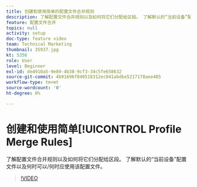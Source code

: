 ```yaml
---
title: 创建和使用简单的配置文件合并规则
description: 了解配置文件合并规则以及如何将它们分配给区段。 了解默认的“当前设备”配置文件以及何时可以/何时应使用该配置文件。
feature: 配置文件合并
topics: null
activity: setup
doc-type: feature video
team: Technical Marketing
thumbnail: 35937.jpg
kt: 5356
role: User
level: Beginner
exl-id: de4910a5-9e89-4b38-9cf3-34c5fe658632
source-git-commit: 4b91696f840518312ec041abdbe5217178aee405
workflow-type: tm+mt
source-wordcount: '0'
ht-degree: 0%

---
```


# 创建和使用简单[!UICONTROL Profile Merge Rules]

了解配置文件合并规则以及如何将它们分配给区段。 了解默认的“当前设备”配置文件以及何时可以/何时应使用该配置文件。

>[!VIDEO](https://video.tv.adobe.com/v/35937/?quality=12&learn=on)
